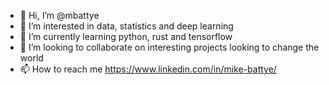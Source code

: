 - 👋 Hi, I’m @mbattye
- 👀 I’m interested in data, statistics and deep learning
- 🌱 I’m currently learning python, rust and tensorflow
- 💞️ I’m looking to collaborate on interesting projects looking to change the world
- 📫 How to reach me https://www.linkedin.com/in/mike-battye/

<!---
mbattye/mbattye is a ✨ special ✨ repository because its `README.md` (this file) appears on your GitHub profile.
You can click the Preview link to take a look at your changes.
--->
